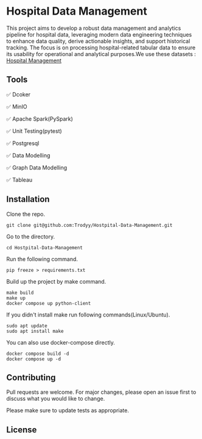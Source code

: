 # Hospital Data Management

This project aims to develop a robust data management and analytics pipeline for hospital data, leveraging modern data engineering techniques to enhance data quality, derive actionable insights, and support historical tracking. The focus is on processing hospital-related tabular data to ensure its usability for operational and analytical purposes.We use these datasets : [Hospital Management](https://www.kaggle.com/datasets/kanakbaghel/hospital-management-dataset)



## Tools
✅ Dcoker

✅ MinIO

✅ Apache Spark(PySpark)

✅ Unit Testing(pytest)

✅ Postgresql

✅ Data Modelling

✅ Graph Data Modelling

✅ Tableau

## Installation

Clone the repo.
```
git clone git@github.com:Trodyy/Hostpital-Data-Management.git
```
Go to the directory.
```
cd Hostpital-Data-Management
```
Run the following command.
```
pip freeze > requirements.txt
```
Build up the project by make command.
```
make build
make up
docker compose up python-client
```
If you didn't install make run following commands(Linux/Ubuntu).
```
sudo apt update
sudo apt install make
```
You can also use docker-compose directly.
```
docker compose build -d
docker compose up -d
```

## Contributing

Pull requests are welcome. For major changes, please open an issue first
to discuss what you would like to change.

Please make sure to update tests as appropriate.

## License


